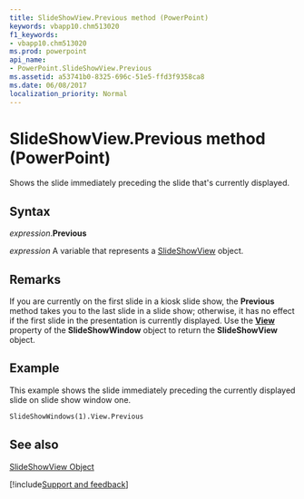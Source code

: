 ```yaml
---
title: SlideShowView.Previous method (PowerPoint)
keywords: vbapp10.chm513020
f1_keywords:
- vbapp10.chm513020
ms.prod: powerpoint
api_name:
- PowerPoint.SlideShowView.Previous
ms.assetid: a53741b0-8325-696c-51e5-ffd3f9358ca8
ms.date: 06/08/2017
localization_priority: Normal
---
```



# SlideShowView.Previous method (PowerPoint)

Shows the slide immediately preceding the slide that's currently displayed. 


## Syntax

_expression_.**Previous**

_expression_ A variable that represents a [SlideShowView](PowerPoint.SlideShowView.md) object.


## Remarks

If you are currently on the first slide in a kiosk slide show, the  **Previous** method takes you to the last slide in a slide show; otherwise, it has no effect if the first slide in the presentation is currently displayed. Use the **[View](PowerPoint.SlideShowWindow.View.md)** property of the **SlideShowWindow** object to return the **SlideShowView** object.


## Example

This example shows the slide immediately preceding the currently displayed slide on slide show window one.


```vb
SlideShowWindows(1).View.Previous
```


## See also


[SlideShowView Object](PowerPoint.SlideShowView.md)

[!include[Support and feedback](~/includes/feedback-boilerplate.md)]